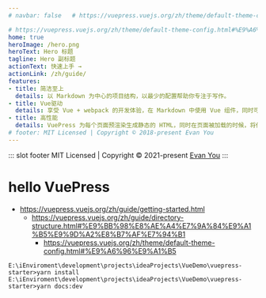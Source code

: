 ```yaml
---
# navbar: false   # https://vuepress.vuejs.org/zh/theme/default-theme-config.html#%E7%A6%81%E7%94%A8%E5%AF%BC%E8%88%AA%E6%A0%8F

# https://vuepress.vuejs.org/zh/theme/default-theme-config.html#%E9%A6%96%E9%A1%B5
home: true
heroImage: /hero.png
heroText: Hero 标题
tagline: Hero 副标题
actionText: 快速上手 →
actionLink: /zh/guide/
features:
- title: 简洁至上
  details: 以 Markdown 为中心的项目结构，以最少的配置帮助你专注于写作。
- title: Vue驱动
  details: 享受 Vue + webpack 的开发体验，在 Markdown 中使用 Vue 组件，同时可以使用 Vue 来开发自定义主题。
- title: 高性能
  details: VuePress 为每个页面预渲染生成静态的 HTML，同时在页面被加载的时候，将作为 SPA 运行。
# footer: MIT Licensed | Copyright © 2018-present Evan You
---
```


<!-- https://vuepress.vuejs.org/zh/theme/default-theme-config.html#%E5%AF%8C%E6%96%87%E6%9C%AC-footer -->
::: slot footer
MIT Licensed | Copyright © 2021-present [Evan You](https://github.com/yyx990803)
:::


# hello VuePress
- https://vuepress.vuejs.org/zh/guide/getting-started.html
    - https://vuepress.vuejs.org/zh/guide/directory-structure.html#%E9%BB%98%E8%AE%A4%E7%9A%84%E9%A1%B5%E9%9D%A2%E8%B7%AF%E7%94%B1
        - https://vuepress.vuejs.org/zh/theme/default-theme-config.html#%E9%A6%96%E9%A1%B5


```
E:\iEnviroment\development\projects\ideaProjects\VueDemo\vuepress-starter>yarn install 
E:\iEnviroment\development\projects\ideaProjects\VueDemo\vuepress-starter>yarn docs:dev
```